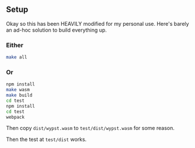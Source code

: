 ## Setup

Okay so this has been HEAVILY modified for my personal use. Here's barely an ad-hoc solution to build everything up.

### Either

```sh
make all
```

### Or

```sh
npm install
make wasm
make build
cd test
npm install
cd test
webpack
```
Then copy `dist/wypst.wasm` to `test/dist/wypst.wasm` for some reason.

Then the test at `test/dist` works.
